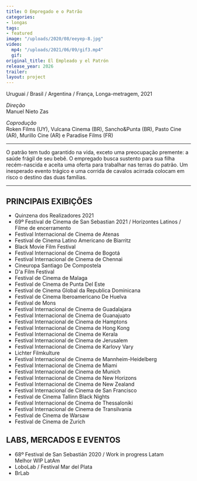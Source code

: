 ```yaml
---
title: O Empregado e o Patrão
categories:
- longas
tags:
- featured
image: "/uploads/2020/08/eeyep-8.jpg"
video:
  mp4: "/uploads/2021/06/09/gif3.mp4"
  gif: 
original_title: El Empleado y el Patrón
release_year: 2026
trailer: 
layout: project
---
```


Uruguai / Brasil / Argentina / França, Longa-metragem, 2021

_Direção_  
Manuel Nieto Zas

_Coprodução_  
Roken Films (UY), Vulcana Cinema (BR), Sancho&Punta (BR), Pasto Cine (AR), Murillo Cine (AR) e Paradise Films (FR)

***

O patrão tem tudo garantido na vida, exceto uma preocupação premente: a saúde frágil de seu bebê. O empregado busca sustento para sua filha recém-nascida e aceita uma oferta para trabalhar nas terras do patrão. Um inesperado evento trágico e uma corrida de cavalos acirrada colocam em risco o destino das duas famílias.

***

## PRINCIPAIS EXIBIÇÕES

* Quinzena dos Realizadores 2021
* 69º Festival de Cinema de San Sebastian 2021 / Horizontes Latinos / Filme de encerramento
* Festival Internacional de Cinema de Atenas
* Festival de Cinema Latino Americano de Biarritz
* Black Movie Film Festival
* Festival Internacional de Cinema de Bogotá
* Festival Internacional de Cinema de Chennai
* Cineuropa Santiago De Compostela
* D'a Film Festival
* Festival de Cinema de Malaga
* Festival de Cinema de Punta Del Este
* Festival de Cinema Global da Republica Dominicana
* Festival de Cinema Iberoamericano De Huelva
* Festival de Mons
* Festival Internacional de Cinema de Guadalajara
* Festival Internacional de Cinema de Guanajuato
* Festival Internacional de Cinema de Hamptons
* Festival Internacional de Cinema de Hong Kong
* Festival Internacional de Cinema de Kerala
* Festival Internacional de Cinema de Jerusalem
* Festival Internacional de Cinema de Karlovy Vary
* Lichter Filmkulture
* Festival Internacional de Cinema de Mannheim-Heidelberg
* Festival Internacional de Cinema de Miami
* Festival Internacional de Cinema de Munich
* Festival Internacional de Cinema de New Horizons
* Festival Internacional de Cinema de New Zealand
* Festival Internacional de Cinema de San Francisco
* Festival de Cinema Tallinn Black Nights
* Festival Internacional de Cinema de Thessaloniki
* Festival Internacional de Cinema de Transilvania
* Festival de Cinema de Warsaw
* Festival de Cinema de Zurich

## LABS, MERCADOS E EVENTOS

* 68º Festival de San Sebastián 2020 / Work in progress Latam  
  Melhor WIP LatAm
* LoboLab / Festival Mar del Plata
* BrLab